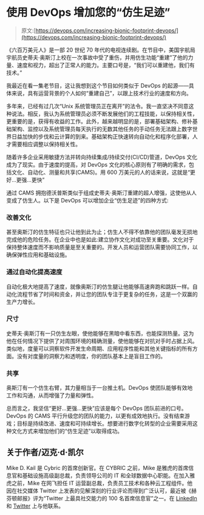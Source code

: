 # 使用 DevOps 增加您的“仿生足迹”

> 原文:[https://devops.com/increasing-bionic-footprint-devops/](https://devops.com/increasing-bionic-footprint-devops/)

《六百万美元人》是一部 20 世纪 70 年代的电视连续剧。在节目中，美国宇航局宇航员史蒂夫·奥斯汀上校在一次事故中受了重伤，并用仿生功能“重建”了他的力量、速度和视力，超出了正常人的能力。主要口号是，“我们可以重建他，我们有技术。”

我最近在看一集老节目，这让我想到这个节目如何类似于 DevOps 的起源——具体来说，具有运营背景的个人如何“重建自己”，以跟上技术行业的速度和方向。

多年来，已经有过几次“Unix 系统管理员正在离开”的法令。我一直坚决不同意这种说法。相反，我认为系统管理员必须不断发展他们的工程技能，以保持相关性，更重要的是，获得有收益的工作。此外，越来越明显的是，部署基础架构、修补基础架构、监控以及系统管理员每天执行的无数其他任务的手动任务无法跟上数字世界日益加快的步伐和云计算的到来。基础架构正快速转向自动化和程序化部署，人才需要相应调整以保持相关性。

随着许多企业采用敏捷方法并转向持续集成/持续交付(CI/CD)管道，DevOps 文化成为了现实。由于速度的提高，对 DevOps 文化的核心原则有了明确的需求，包括文化、自动化、测量和共享(CAMS)。用 600 万美元的人的话来说，这就是“更好…更强…更快”

通过 CAMS 拥抱德沃普斯类似于组成史蒂夫·奥斯汀重建的超人增强，这使他从人变成了仿生人。以下是 DevOps 可以增加企业“仿生足迹”的四种方式:

### 改善文化

甚至奥斯汀的仿生特征也只让他到此为止；仿生人不得不依靠他的团队毫发无损地完成他的危险任务。在企业中也是如此:建立协作文化对成功至关重要。文化对于保持整体速度而不影响质量是至关重要的。开发人员和运营团队需要协同工作，以确保弹性应用和基础设施。

### 通过自动化提高速度

自动化极大地提高了速度，就像奥斯汀的仿生腿让他能够高速奔跑和跳跃一样。自动化流程节省了时间和资金，并让您的团队专注于更复杂的任务，这是一个双赢的生产力增长。

### 尺寸

史蒂夫·奥斯汀有一只仿生左眼，使他能够在黑暗中看东西，也能探测热量。这为他在任何情况下提供了对周围环境的精确测量，使他能够在对抗对手时占据上风。类似地，度量可以洞察软件开发生命周期、应用程序性能和其他关键指标的所有方面。没有对度量的洞察力和透明度，你的团队基本上是盲目工作的。

### 共享

奥斯汀有一个仿生右臂，其力量相当于一台推土机。DevOps 使团队能够有效地工作和沟通，从而增强了力量和弹性。

总而言之，我坚信“更好…更强…更快”应该是每个 DevOps 团队前进的口号。DevOps 的 CAMS 平行升级您的团队的能力，以更有成效地执行。没有结束游戏；目标是持续改进、速度和可持续增长。想要进行数字化转型的企业需要采用这种文化方式来增加他们的“仿生足迹”以取得成功。

## 关于作者/迈克·d·凯尔

Mike D. Kail 是 Cybric 的首席创新官。在 CYBRIC 之前，Mike 是雅虎的首席信息官和基础设施高级副总裁，负责领导公司的 IT 和全球数据中心职能。在加入雅虎之前，Mike 在网飞担任 IT 运营副总裁，负责员工技术和各种云工程组件。他因在社交媒体 Twitter 上发表的见解深刻的行业评论而得到广泛认可，最近被《赫芬顿邮报》评为“Twitter 上最具社交能力的 100 名首席信息官”之一。在 [LinkedIn](https://www.linkedin.com/in/mdkail) 和 [Twitter](https://twitter.com/mdkail) 上与他联系。
